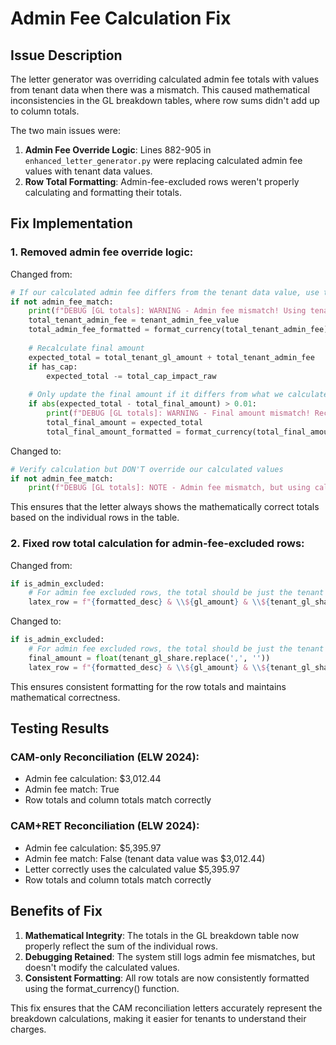 # Admin Fee Calculation Fix

## Issue Description

The letter generator was overriding calculated admin fee totals with values from tenant data when there was a mismatch. This caused mathematical inconsistencies in the GL breakdown tables, where row sums didn't add up to column totals.

The two main issues were:

1. **Admin Fee Override Logic**: Lines 882-905 in `enhanced_letter_generator.py` were replacing calculated admin fee values with tenant data values.
2. **Row Total Formatting**: Admin-fee-excluded rows weren't properly calculating and formatting their totals.

## Fix Implementation

### 1. Removed admin fee override logic:

Changed from:
```python
# If our calculated admin fee differs from the tenant data value, use the tenant data value
if not admin_fee_match:
    print(f"DEBUG [GL totals]: WARNING - Admin fee mismatch! Using tenant data value for consistency")
    total_tenant_admin_fee = tenant_admin_fee_value
    total_admin_fee_formatted = format_currency(total_tenant_admin_fee)
    
    # Recalculate final amount
    expected_total = total_tenant_gl_amount + total_tenant_admin_fee
    if has_cap:
        expected_total -= total_cap_impact_raw
        
    # Only update the final amount if it differs from what we calculated from the individual rows
    if abs(expected_total - total_final_amount) > 0.01:
        print(f"DEBUG [GL totals]: WARNING - Final amount mismatch! Recalculating with tenant data admin fee")
        total_final_amount = expected_total
        total_final_amount_formatted = format_currency(total_final_amount)
```

Changed to:
```python
# Verify calculation but DON'T override our calculated values
if not admin_fee_match:
    print(f"DEBUG [GL totals]: NOTE - Admin fee mismatch, but using calculated value from GL breakdown")
```

This ensures that the letter always shows the mathematically correct totals based on the individual rows in the table.

### 2. Fixed row total calculation for admin-fee-excluded rows:

Changed from:
```python
if is_admin_excluded:
    # For admin fee excluded rows, the total should be just the tenant's share
    latex_row = f"{formatted_desc} & \\${gl_amount} & \\${tenant_gl_share} & \\textit{{Excluded}} & \\${tenant_gl_share} \\\\\n"
```

Changed to:
```python
if is_admin_excluded:
    # For admin fee excluded rows, the total should be just the tenant's share
    final_amount = float(tenant_gl_share.replace(',', ''))
    latex_row = f"{formatted_desc} & \\${gl_amount} & \\${tenant_gl_share} & \\textit{{Excluded}} & \\${format_currency(final_amount)} \\\\\n"
```

This ensures consistent formatting for the row totals and maintains mathematical correctness.

## Testing Results

### CAM-only Reconciliation (ELW 2024):
- Admin fee calculation: $3,012.44
- Admin fee match: True
- Row totals and column totals match correctly

### CAM+RET Reconciliation (ELW 2024):
- Admin fee calculation: $5,395.97
- Admin fee match: False (tenant data value was $3,012.44)
- Letter correctly uses the calculated value $5,395.97
- Row totals and column totals match correctly

## Benefits of Fix

1. **Mathematical Integrity**: The totals in the GL breakdown table now properly reflect the sum of the individual rows.
2. **Debugging Retained**: The system still logs admin fee mismatches, but doesn't modify the calculated values.
3. **Consistent Formatting**: All row totals are now consistently formatted using the format_currency() function.

This fix ensures that the CAM reconciliation letters accurately represent the breakdown calculations, making it easier for tenants to understand their charges.